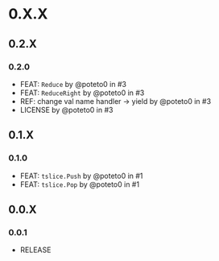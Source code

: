 # 0.X.X

## 0.2.X

### 0.2.0

- FEAT: `Reduce` by @poteto0 in #3
- FEAT: `ReduceRight` by @poteto0 in #3
- REF: change val name handler -> yield by @poteto0 in #3
- LICENSE by @poteto0 in #3

## 0.1.X

### 0.1.0

- FEAT: `tslice.Push` by @poteto0 in #1
- FEAT: `tslice.Pop` by @poteto0 in #1

## 0.0.X

### 0.0.1

- RELEASE